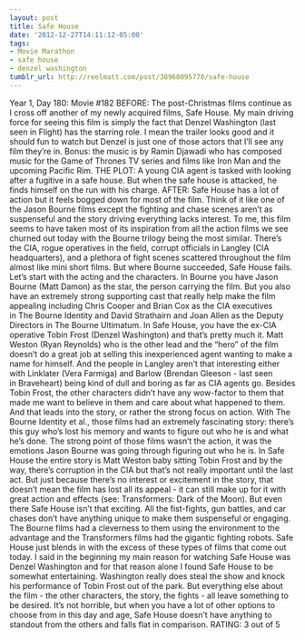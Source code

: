 ```yaml
---
layout: post
title: Safe House
date: '2012-12-27T14:11:12-05:00'
tags:
- Movie Marathon
- safe house
- denzel washington
tumblr_url: http://reelmatt.com/post/38968095778/safe-house
---
```

Year 1, Day 180: Movie #182
BEFORE: The post-Christmas films continue as I cross off another of my newly acquired films, Safe House. My main driving force for seeing this film is simply the fact that Denzel Washington (last seen in Flight) has the starring role. I mean the trailer looks good and it should fun to watch but Denzel is just one of those actors that I’ll see any film they’re in. Bonus: the music is by Ramin Djawadi who has composed music for the Game of Thrones TV series and films like Iron Man and the upcoming Pacific Rim.
THE PLOT: A young CIA agent is tasked with looking after a fugitive in a safe house. But when the safe house is attacked, he finds himself on the run with his charge.
AFTER: Safe House has a lot of action but it feels bogged down for most of the film. Think of it like one of the Jason Bourne films except the fighting and chase scenes aren’t as suspenseful and the story driving everything lacks interest.
To me, this film seems to have taken most of its inspiration from all the action films we see churned out today with the Bourne trilogy being the most similar. There’s the CIA, rogue operatives in the field, corrupt officials in Langley (CIA headquarters), and a plethora of fight scenes scattered throughout the film almost like mini short films. But where Bourne succeeded, Safe House fails.
Let’s start with the acting and the characters. In Bourne you have Jason Bourne (Matt Damon) as the star, the person carrying the film. But you also have an extremely strong supporting cast that really help make the film appealing including Chris Cooper and Brian Cox as the CIA executives in The Bourne Identity and David Strathairn and Joan Allen as the Deputy Directors in The Bourne Ultimatum. In Safe House, you have the ex-CIA operative Tobin Frost (Denzel Washington) and that’s pretty much it. Matt Weston (Ryan Reynolds) who is the other lead and the “hero” of the film doesn’t do a great job at selling this inexperienced agent wanting to make a name for himself. And the people in Langley aren’t that interesting either with Linklater (Vera Farmiga) and Barlow (Brendan Gleeson - last seen in Braveheart) being kind of dull and boring as far as CIA agents go. Besides Tobin Frost, the other characters didn’t have any wow-factor to them that made me want to believe in them and care about what happened to them.
And that leads into the story, or rather the strong focus on action. With The Bourne Identity et al., those films had an extremely fascinating story: there’s this guy who’s lost his memory and wants to figure out who he is and what he’s done. The strong point of those films wasn’t the action, it was the emotions Jason Bourne was going through figuring out who he is. In Safe House the entire story is Matt Weston baby sitting Tobin Frost and by the way, there’s corruption in the CIA but that’s not really important until the last act. But just because there’s no interest or excitement in the story, that doesn’t mean the film has lost all its appeal - it can still make up for it with great action and effects (see: Transformers: Dark of the Moon). But even there Safe House isn’t that exciting. All the fist-fights, gun battles, and car chases don’t have anything unique to make them suspenseful or engaging. The Bourne films had a cleverness to them using the environment to the advantage and the Transformers films had the gigantic fighting robots. Safe House just blends in with the excess of these types of films that come out today.
I said in the beginning my main reason for watching Safe House was Denzel Washington and for that reason alone I found Safe House to be somewhat entertaining. Washington really does steal the show and knock his performance of Tobin Frost out of the park. But everything else about the film - the other characters, the story, the fights - all leave something to be desired. It’s not horrible, but when you have a lot of other options to choose from in this day and age, Safe House doesn’t have anything to standout from the others and falls flat in comparison.
RATING: 3 out of 5
